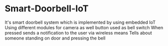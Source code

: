 # Smart-Doorbell-IoT
It's smart doorbell system which is implemented by using embedded IoT 
Using different modules for camera as well button used as bell switch
When pressed sends a notification to the user via wireless means
Tells about someone standing on door and pressing the bell
